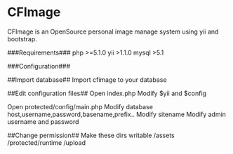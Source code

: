 CFImage
=======

CFImage is an OpenSource personal image manage system using yii and bootstrap.

###Requirements###
php >=5.1.0
yii >1.1.0
mysql >5.1

###Configuration###

##Import database##
Import cfimage to your database

##Edit configuration files##
Open index.php
Modify $yii and $config

Open protected/config/main.php
Modify database host,username,password,basename,prefix..
Modify sitename
Modify admin username and password

##Change permission##
Make these dirs writable
/assets
/protected/runtime
/upload

